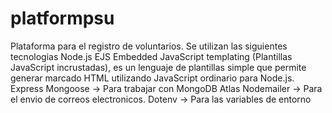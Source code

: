 # platformpsu
Plataforma para el registro de voluntarios.
Se utilizan las siguientes tecnologias
Node.js
EJS Embedded JavaScript templating (Plantillas JavaScript incrustadas), es un lenguaje de plantillas simple que permite generar marcado HTML utilizando JavaScript ordinario para Node.js.
Express
Mongoose -> Para trabajar con MongoDB Atlas
Nodemailer -> Para el envio de correos electronicos.
Dotenv -> Para las variables de entorno